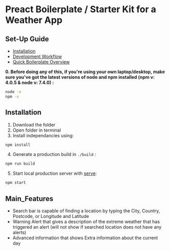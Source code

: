 # Preact Boilerplate / Starter Kit for a Weather App

## Set-Up Guide
- [Installation](#installation)
- [Development Workflow](#development-workflow)
- [Quick Boilerplate Overview](#Main_Features)

**0. Before doing any of this, if you're using your own laptop/desktop, make sure you've got the latest versions of node and npm installed (npm v: 4.0.5 & node v: 7.4.0) :**

```sh
node -v
npm -v
```

## Installation
1. Download the folder
2. Open folder in terminal 
3. Install independancies using: 

```sh
npm install
```
4. Generate a production build in `./build` :

```sh
npm run build
```

5. Start local production server with [serve](https://github.com/zeit/serve):
```sh
npm start
```

## Main_Features
- Search bar is capable of finding a location by typing the City, Country, Postcode, or Longitude and Latitude
- Warning Alert that gives a description of the extreme weather that has triggered an alert (will not show if searched location does not have any alerts)
- Advanced information that shows Extra information about the current day

